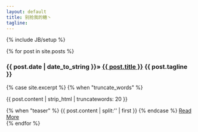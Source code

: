 ```yaml
---
layout: default
title: 别抢我的糖丶
tagline: 
---
```

{% include JB/setup %}

<div class="m-section m-section-index">
  {% for post in site.posts %}
    <div class="section-box">
	  	<div class="section-inner">
			<h3 class="title">
				<span>{{ post.date | date_to_string }}</span>&raquo;
				<a href="{{ post.url }}">{{ post.title }}</a>
				<span class="author">{{ post.tagline }}</span>
			</h3>
			<div class="content">
				{% case site.excerpt %}
				{% when "truncate_words" %}
				<span class="teaser"><p>{{ post.content | strip_html | truncatewords: 20 }}</p>
				{% when "teaser" %}
				<span class="teaser">{{ post.content  | split:'<!--more-->' | first }}
				{% endcase %}
				</span>
				<span class="readmore"><a href="{{ post.url }}">Read More</a></span>
			</div>
		</div>
	</div>
  {% endfor %}
</div>


